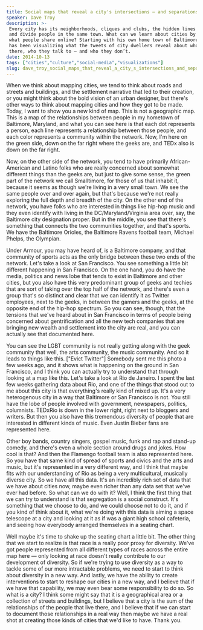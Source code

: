 ```yaml
---
title: Social maps that reveal a city's intersections — and separations
speaker: Dave Troy
description: >-
 Every city has its neighborhoods, cliques and clubs, the hidden lines that join
 and divide people in the same town. What can we learn about cities by looking at
 what people share online? Starting with his own home town of Baltimore, Dave Troy
 has been visualizing what the tweets of city dwellers reveal about who lives
 there, who they talk to — and who they don’t.
date: 2014-10-13
tags: ["cities","culture","social-media","visualizations"]
slug: dave_troy_social_maps_that_reveal_a_city_s_intersections_and_separations
---
```


When we think about mapping cities, we tend to think about roads and streets and
buildings, and the settlement narrative that led to their creation, or you might think
about the bold vision of an urban designer, but there's other ways to think about mapping
cities and how they got to be made. Today, I want to show you a new kind of map. This is
not a geographic map. This is a map of the relationships between people in my hometown of
Baltimore, Maryland, and what you can see here is that each dot represents a person, each
line represents a relationship between those people, and each color represents a community
within the network. Now, I'm here on the green side, down on the far right where the geeks
are, and TEDx also is down on the far right. 

Now, on the other side of the network, you tend to have primarily African-American and
Latino folks who are really concerned about somewhat different things than the geeks are,
but just to give some sense, the green part of the network we call Smalltimore, for those
of us that inhabit it, because it seems as though we're living in a very small town. We
see the same people over and over again, but that's because we're not really exploring the
full depth and breadth of the city. On the other end of the network, you have folks who
are interested in things like hip-hop music and they even identify with living in the
DC/Maryland/Virginia area over, say, the Baltimore city designation proper. But in the
middle, you see that there's something that connects the two communities together, and
that's sports. We have the Baltimore Orioles, the Baltimore Ravens football team, Michael
Phelps, the Olympian.

Under Armour, you may have heard of, is a Baltimore company, and that community of sports
acts as the only bridge between these two ends of the network. Let's take a look at San
Francisco. You see something a little bit different happening in San Francisco. On the one
hand, you do have the media, politics and news lobe that tends to exist in Baltimore and
other cities, but you also have this very predominant group of geeks and techies that are
sort of taking over the top half of the network, and there's even a group that's so
distinct and clear that we can identify it as Twitter employees, next to the geeks, in
between the gamers and the geeks, at the opposite end of the hip-hop spectrum. So you can
see, though, that the tensions that we've heard about in San Francisco in terms of people
being concerned about gentrification and all the new tech companies that are bringing new
wealth and settlement into the city are real, and you can actually see that documented
here.

You can see the LGBT community is not really getting along with the geek community that
well, the arts community, the music community. And so it leads to things like this.
["Evict Twitter"] Somebody sent me this photo a few weeks ago, and it shows what is
happening on the ground in San Francisco, and I think you can actually try to understand
that through looking at a map like this. Let's take a look at Rio de Janeiro. I spent the
last few weeks gathering data about Rio, and one of the things that stood out to me about
this city is that everything's really kind of mixed up. It's a very heterogenous city in a
way that Baltimore or San Francisco is not. You still have the lobe of people involved
with government, newspapers, politics, columnists. TEDxRio is down in the lower right,
right next to bloggers and writers. But then you also have this tremendous diversity of
people that are interested in different kinds of music. Even Justin Bieber fans are
represented here.

Other boy bands, country singers, gospel music, funk and rap and stand-up comedy, and
there's even a whole section around drugs and jokes. How cool is that? And then the
Flamengo football team is also represented here. So you have that same kind of spread of
sports and civics and the arts and music, but it's represented in a very different way,
and I think that maybe fits with our understanding of Rio as being a very multicultural,
musically diverse city. So we have all this data. It's an incredibly rich set of data that
we have about cities now, maybe even richer than any data set that we've ever had before.
So what can we do with it? Well, I think the first thing that we can try to understand is
that segregation is a social construct. It's something that we choose to do, and we could
choose not to do it, and if you kind of think about it, what we're doing with this data is
aiming a space telescope at a city and looking at it as if was a giant high school
cafeteria, and seeing how everybody arranged themselves in a seating chart.

Well maybe it's time to shake up the seating chart a little bit. The other thing that we
start to realize is that race is a really poor proxy for diversity. We've got people
represented from all different types of races across the entire map here — only looking at
race doesn't really contribute to our development of diversity. So if we're trying to use
diversity as a way to tackle some of our more intractable problems, we need to start to
think about diversity in a new way. And lastly, we have the ability to create
interventions to start to reshape our cities in a new way, and I believe that if we have
that capability, we may even bear some responsibility to do so. So what is a city? I think
some might say that it is a geographical area or a collection of streets and buildings,
but I believe that a city is the sum of the relationships of the people that live there,
and I believe that if we can start to document those relationships in a real way then
maybe we have a real shot at creating those kinds of cities that we'd like to have. Thank
you.

<!--
ad_duration=3.33
comment_count=80
event="TEDGlobal 2014"
external_start_time=0
has_talk_citation=0
intro_duration=11.82
is_subtitle_required="False"
is_talk_featured="True"
language="en"
language_swap="False"
native_language="en"
number_of_related_talks=6
number_of_speakers=1
number_of_subtitled_videos=32
number_of_tags=4
number_of_talk_download_languages=32
number_of_talk_more_resources=3
number_of_talk_recommendations=0
number_of_talks_take_actions=0
post_ad_duration=0.83
published_timestamp="2014-12-12 16:10:42"
recording_date="2014-10-13"
speaker_description="Technologist"
speaker_is_published=1
speaker_name="Dave Troy"
talk_name="Social maps that reveal a city's intersections — and separations"
talks_tags=["cities","culture","social-media","visualizations"]
talks_take_action=[]
url_audio="https://download.ted.com/talks/DaveTroy_2014U.mp3?apikey=acme-roadrunner"
url_photo_speaker="https://pe.tedcdn.com/images/ted/b16f42a46c85e07bd1f72c0a5587ee6de11ee85c_254x191.jpg"
url_photo_talk="https://pe.tedcdn.com/images/ted/665a3617d807d1eb836006fb2bf5a6b4c7687c7b_2880x1620.jpg"
url_webpage="https://www.ted.com/talks/dave_troy_social_maps_that_reveal_a_city_s_intersections_and_separations"
video_type_name="TED Stage Talk"
-->